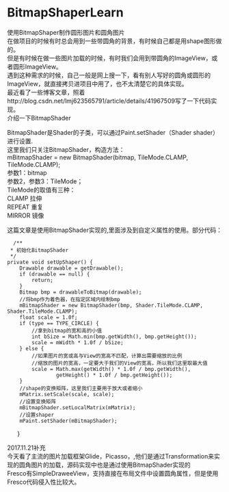 # BitmapShaperLearn
使用BitmapShaper制作圆形图片和圆角图片<br>
在做项目的时候有时总会用到一些带圆角的背景，有时候自己都是用shape图形做的。<br>
但是有时候在做一些图片加载的时候，有时我们会用到带圆角的ImageView，或者圆形ImageView。<br>
遇到这种需求的时候，自己一般是网上搜一下，看有别人写好的圆角或圆形的ImageView，就直接拷贝进项目中用了，也不太清楚它的具体实现。<br>
最近看了一些博客文章，照着http://blog.csdn.net/lmj623565791/article/details/41967509写了一下代码实现。<br>
介绍一下BitmapShader<br>

   BitmapShader是Shader的子类，可以通过Paint.setShader（Shader shader）进行设置.<br>
   这里我们只关注BitmapShader，构造方法：<br>
   mBitmapShader = new BitmapShader(bitmap, TileMode.CLAMP, TileMode.CLAMP);<br>
    参数1：bitmap<br>
    参数2，参数3：TileMode；<br>
    TileMode的取值有三种：<br>
      CLAMP 拉伸<br>
     REPEAT 重复<br>
     MIRROR 镜像<br>

这篇文章是使用BitmapShader实现的,里面涉及到自定义属性的使用。部分代码：

      /**
     * 初始化BitmapShader
     */
    private void setUpShaper() {
        Drawable drawable = getDrawable();
        if (drawable == null) {
            return;
        }
        Bitmap bmp = drawableToBitmap(drawable);
        //将bmp作为着色器，在指定区域内绘制bmp
        mBitmapShader = new BitmapShader(bmp, Shader.TileMode.CLAMP, Shader.TileMode.CLAMP);
        float scale = 1.0f;
        if (type == TYPE_CIRCLE) {
            //拿到bitmap的宽和高的小值
            int bSize = Math.min(bmp.getWidth(), bmp.getHeight());
            scale = mWidth * 1.0f / bSize;
        } else {
            //如果图片的宽或高与View的宽高不匹配，计算出需要缩放的比例
            //缩放的图片的宽高，一定要大于我们的View的宽高，所以我们这里取最大值
            scale = Math.max(getWidth() * 1.0f / bmp.getWidth(),
                    getHeight() * 1.0f / bmp.getHeight());
        }
        //shape的变换矩阵，这里我们主要用于放大或者缩小
        mMatrix.setScale(scale, scale);
        //设置变换矩阵
        mBitmapShader.setLocalMatrix(mMatrix);
        //设置shaper
        mPaint.setShader(mBitmapShader);
       }
       
2017.11.21补充<br>
今天看了主流的图片加载框架Glide，Picasso，,他们是通过Transformation来实现的圆角图片的加载，源码实现中也是通过使用BitmapShader实现的<br>
Fresco有SimpleDraweeView，支持直接在布局文件中设置圆角属性，但是使用Fresco代码侵入性比较大。<br>

